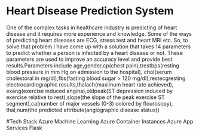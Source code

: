 # Heart Disease Prediction System
One of the complex tasks in healthcare industry is predicting of heart disease and it requires more experience and knowledge. 
Some of the ways of predicting heart diseases are ECG, stress test and heart MRI etc.
So, to solve that problem I have come up with a solution that takes 14 parameters to predict whether a person is infected by a heart disease or not.
These parameters are used to improve an accuracy level and provide best results.Parameters include age,gender,cp(chest pain),trestbps(resting blood pressure in mm Hg on admission to the hospital),
chol(serum cholestoral in mg/dl),fbs(fasting blood sugar > 120 mg/dl),restecgresting electrocardiographic results,thalach(maximum heart rate achieved),
exang(exercise induced angina),oldpeak(ST depression induced by exercise relative to rest),slope(the slope of the peak exercise ST segment),ca(number of major vessels (0-3) colored by flourosopy),
thal,num(the predicted attribute(angiographic disease status))

#Tech Stack
Azure Machine Learning
Azure Container Instances
Azure App Services
Flask
